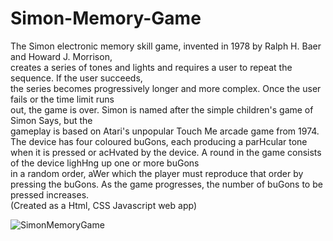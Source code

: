 # Simon-Memory-Game
The	Simon	electronic	memory	skill	game,	invented	in	1978	by	Ralph	H.	Baer	and	Howard	J.	Morrison,	
creates	a	series	of	tones	and	lights	and	requires	a	user	to	repeat	the	sequence.	If	the	user	succeeds,	
the	series	becomes	progressively	longer	and	more	complex.	Once	the	user	fails	or	the	time	limit	runs	
out,	 the	 game	 is	 over.	 	 Simon	 is	 named	 after	 the	 simple	 children's	 game	 of	 Simon	 Says,	 but	 the	
gameplay	is	based	on	Atari's	unpopular	Touch	Me	arcade	game	from	1974.	
The	 device	 has	 four	 coloured	 buGons,	 each	 producing	 a	 parHcular	 tone	 when	 it	 is	 pressed	 or	
acHvated	by	the	device.	A	round	in	the	game	consists	of	the	device	lighHng	up	one	or	more	buGons	
in	a	random	order,	aWer	which	the	player	must	reproduce	that	order	by	pressing	the	buGons.	As	the	
game	progresses,	the	number	of	buGons	to	be	pressed	increases.	
(Created as a Html, CSS Javascript web app)

![SimonMemoryGame](https://github.com/user-attachments/assets/23a87153-6622-4801-89e9-0935c2f19d7d)
